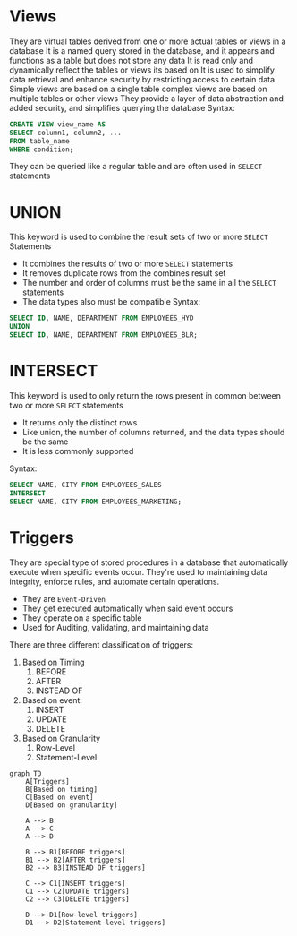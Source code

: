 # Views
They are virtual tables derived from one or more actual tables or views in a database
It is a named query stored in the database, and it appears and functions as a table but does not store any data
It is read only and dynamically reflect the tables or views its based on 
It is used to simplify data retrieval and enhance security by restricting access to certain data
Simple views are based on a single table
complex views are based on multiple tables or other views
They provide a layer of data abstraction and added security, and simplifies querying the database
Syntax:
```sql
CREATE VIEW view_name AS
SELECT column1, column2, ...
FROM table_name
WHERE condition;
```
They can be queried like a regular table and are often used in `SELECT` statements

# UNION
This keyword is used to combine the result sets of two or more `SELECT` Statements
- It combines the results of two or more `SELECT` statements
- It removes duplicate rows from the combines result set
- The number and order of columns must be the same in all the `SELECT` statements
- The data types also must be compatible
Syntax:
```SQL
SELECT ID, NAME, DEPARTMENT FROM EMPLOYEES_HYD
UNION
SELECT ID, NAME, DEPARTMENT FROM EMPLOYEES_BLR;
```

# INTERSECT
This keyword is used to only return the rows present in common between two or more `SELECT` statements
- It returns only the distinct rows
- Like union, the number of columns returned, and the data types should be the same
- It is less commonly supported

Syntax:
```SQL
SELECT NAME, CITY FROM EMPLOYEES_SALES
INTERSECT
SELECT NAME, CITY FROM EMPLOYEES_MARKETING;
```

# Triggers
They are special type of stored procedures in a database that automatically execute when specific events occur. 
They're used to maintaining data integrity, enforce rules, and automate certain operations.

- They are `Event-Driven`
- They get executed automatically when said event occurs
- They operate on a specific table
- Used for Auditing, validating, and maintaining data

There are three different classification of triggers:
1. Based on Timing
	1. BEFORE
	2. AFTER
	3. INSTEAD OF
2. Based on event:
	1. INSERT
	2. UPDATE
	3. DELETE
3. Based on Granularity
	1. Row-Level
	2. Statement-Level

```mermaid
graph TD
    A[Triggers]
    B[Based on timing]
    C[Based on event]
    D[Based on granularity]
    
    A --> B
    A --> C
    A --> D
    
    B --> B1[BEFORE triggers]
    B1 --> B2[AFTER triggers]
    B2 --> B3[INSTEAD OF triggers]
    
    C --> C1[INSERT triggers]
    C1 --> C2[UPDATE triggers]
    C2 --> C3[DELETE triggers]
    
    D --> D1[Row-level triggers]
    D1 --> D2[Statement-level triggers]
```

